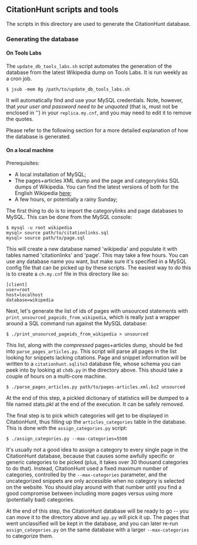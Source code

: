 ## CitationHunt scripts and tools

The scripts in this directory are used to generate the CitationHunt database.

### Generating the database

#### On Tools Labs

The `update_db_tools_labs.sh` script automates the generation of the database
from the latest Wikipedia dump on Tools Labs. It is run weekly as a cron job.

`$ jsub -mem 8g /path/to/update_db_tools_labs.sh`

It will automatically find and use your MySQL credentials. Note, however, that
*your user and password need to be unquoted* (that is, must not be enclosed in
'') in your `replica.my.cnf`, and you may need to edit it to remove the quotes.

Please refer to the following section for a more detailed explanation of how the
database is generated.

#### On a local machine

Prerequisites:

- A local installation of MySQL;
- The pages+articles XML dump and the page and categorylinks SQL dumps of
  Wikipedia. You can find the latest versions of both for the English Wikipedia
  [here](https://dumps.wikimedia.org/enwiki/latest/);
- A few hours, or potentially a rainy Sunday;

The first thing to do is to import the categorylinks and page databases to MySQL. This
can be done from the MySQL console:

```
$ mysql -u root wikipedia
mysql> source path/to/citationlinks.sql
mysql> source path/to/page.sql
```

This will create a new database named 'wikipedia' and populate it with tables
named 'citationlinks' and 'page'. This may take a few hours. You can use any
database name you want, but make sure it's specified in a MySQL config file
that can be picked up by these scripts. The easiest way to do this is to create
a `ch.my.cnf` file in this directory like so:

```
[client]
user=root
host=localhost
database=wikipedia
```

Next, let's generate the list of ids of pages with unsourced statements with
`print_unsourced_pageids_from_wikipedia`, which is really just a wrapper around
a SQL command run against the MySQL database:

```
$ ./print_unsourced_pageids_from_wikipedia > unsourced
```

This list, along with the *compressed* pages+articles dump, should be fed into
`parse_pages_articles.py`. This script will parse all pages in the list looking
for snippets lacking citations. Page and snippet information will be written to
a `citationhunt.sqlite3` database file, whose schema you can peek into by
looking at `chdb.py` in the directory above. This should take a couple of hours
on a multi-core machine.

```
$ ./parse_pages_articles.py path/to/pages-articles.xml.bz2 unsourced
```

At the end of this step, a pickled dictionary of statistics will be dumped to a
file named stats.pkl at the end of the execution. It can be safely removed.

The final step is to pick which categories will get to be displayed in
CitationHunt, thus filling up the `articles_categories` table in the database.
This is done with the `assign_categories.py` script:

```
$ ./assign_categories.py --max-categories=5500
```

It's usually not a good idea to assign a category to every single page in the
CitationHunt database, because that causes some awfully specific or generic
categories to be picked (plus, it takes over 30 thousand categories to do
that). Instead, CitationHunt used a fixed maximum number of categories,
controlled by the `--max-categories` parameter, and the uncategorized snippets
are only accessible when no category is selected on the website. You should
play around with that number until you find a good compromise between including
more pages versus using more (potentially bad) categories.

At the end of this step, the CitationHunt database will be ready to go -- you
can move it to the directory above and `app.py` will pick it up. The pages that
went unclassified will be kept in the database, and you can later re-run
`assign_categories.py` on the same database with a larger `--max-categories` to
categorize them.
